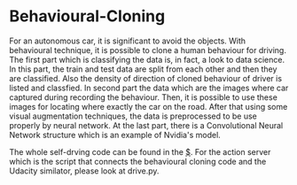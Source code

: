 # Behavioural-Cloning

For an autonomous car, it is significant to avoid the objects. With behavioural technique, it is possible to clone a human behaviour for driving. The first part which is classifying the data is, in fact, a look to data science. In this part, the train and test data are split from each other and then they are classified. Also the density of direction of cloned behaviour of driver is listed and classfied. In second part the data which are the images where car captured during recording the behaviour. Then, it is possible to use these images for locating where exactly the car on the road. After that using some visual augmentation techniques, the data is preprocessed to be use properly by neural network. At the last part, there is a Convolutional Neural Network structure which is an example of Nvidia's model.

The whole self-drving code can be found in the [$](https://github.com/onurunaall/Behavioural-Cloning/blob/main/behavioural_cloning.py). For the action server which is the script that connects the behavioural cloning code and the Udacity similator, please look at drive.py.
